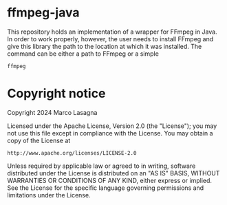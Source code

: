 # ffmpeg-java
This repository holds an implementation of a wrapper for FFmpeg in Java. 
In order to work properly, however, the user needs to install FFmpeg 
and give this library the path to the location at which it was 
installed. The command can be either a path to FFmpeg or a simple 

    ffmpeg

# Copyright notice
Copyright 2024 Marco Lasagna

Licensed under the Apache License, Version 2.0 (the "License");
you may not use this file except in compliance with the License.
You may obtain a copy of the License at

    http://www.apache.org/licenses/LICENSE-2.0

Unless required by applicable law or agreed to in writing, software
distributed under the License is distributed on an "AS IS" BASIS,
WITHOUT WARRANTIES OR CONDITIONS OF ANY KIND, either express or implied.
See the License for the specific language governing permissions and
limitations under the License.
